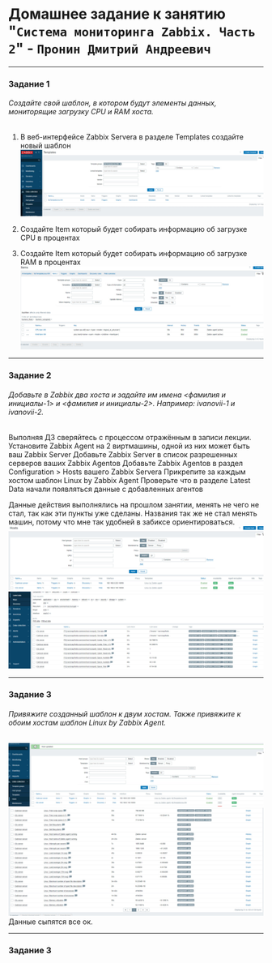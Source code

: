 # Домашнее задание к занятию "`Система мониторинга Zabbix. Часть 2`" - `Пронин Дмитрий Андреевич`

---

### Задание 1

###### Создайте свой шаблон, в котором будут элементы данных, мониторящие загрузку CPU и RAM хоста.


1. В веб-интерфейсе Zabbix Servera в разделе Templates создайте новый шаблон
![создание темплейта](https://github.com/dmitriypronin48/fork-cicd/blob/main/img/zz1-1.jpg)

2. Создайте Item который будет собирать информацию об загрузке CPU в процентах
3. Создайте Item который будет собирать информацию об загрузке RAM в процентах
![создание темплейта](https://github.com/dmitriypronin48/fork-cicd/blob/main/img/zz1-2-3.jpg)


---

### Задание 2

###### Добавьте в Zabbix два хоста и задайте им имена <фамилия и инициалы-1> и <фамилия и инициалы-2>. Например: ivanovii-1 и ivanovii-2.
Выполняя ДЗ сверяйтесь с процессом отражённым в записи лекции.
Установите Zabbix Agent на 2 виртмашины, одной из них может быть ваш Zabbix Server
Добавьте Zabbix Server в список разрешенных серверов ваших Zabbix Agentов
Добавьте Zabbix Agentов в раздел Configuration > Hosts вашего Zabbix Servera
Прикрепите за каждым хостом шаблон Linux by Zabbix Agent
Проверьте что в разделе Latest Data начали появляться данные с добавленных агентов

Данные действия выполнялись на прошлом занятии, менять не чего не стал, так как эти пункты уже сделаны.
Названия так же не стал менять машин, потому что мне так удобней в забиксе ориентироваться.
![создание темплейта](https://github.com/dmitriypronin48/fork-cicd/blob/main/img/zz2-1.jpg)
![создание темплейта](https://github.com/dmitriypronin48/fork-cicd/blob/main/img/zz2-2.jpg)

---
### Задание 3
###### Привяжите созданный шаблон к двум хостам. Также привяжите к обоим хостам шаблон Linux by Zabbix Agent.
![создание темплейта](https://github.com/dmitriypronin48/fork-cicd/blob/main/img/zz3-1.jpg)
![создание темплейта](https://github.com/dmitriypronin48/fork-cicd/blob/main/img/zz3-2.jpg)
Данные сыпятся все ок.

---

### Задание 3





